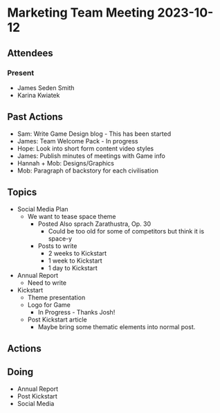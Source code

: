 # Marketing Team Meeting 2023-10-12

## Attendees

### Present

- James Seden Smith
- Karina Kwiatek

## Past Actions

- Sam: Write Game Design blog - This has been started
- James: Team Welcome Pack - In progress
- Hope: Look into short form content video styles
- James: Publish minutes of meetings with Game info
- Hannah + Mob: Designs/Graphics
- Mob: Paragraph of backstory for each civilisation

## Topics

- Social Media Plan
    - We want to tease space theme
        - Posted Also sprach Zarathustra, Op. 30
            - Could be too old for some of competitors but think it is space-y
        - Posts to write
            - 2 weeks to Kickstart
            - 1 week to Kickstart
            - 1 day to Kickstart
- Annual Report
    - Need to write
- Kickstart
    - Theme presentation
    - Logo for Game
        - In Progress - Thanks Josh!
    - Post Kickstart article
        - Maybe bring some thematic elements into normal post.

## Actions

## Doing
 - Annual Report
 - Post Kickstart
 - Social Media
